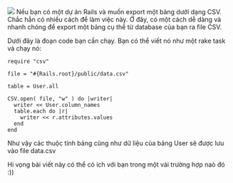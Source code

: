 ![](https://images.viblo.asia/7b1b3ea1-3e69-4ac8-995c-328a9c67a31f.jpg)
Nếu bạn có một dự án Rails và muốn export một bảng dưới dạng CSV. Chắc hẳn có nhiều cách để làm việc này. Ở đây, có một cách dễ dàng và nhanh chóng để export một bảng cụ thể từ database của bạn ra file CSV.

Dưới đây là đoạn code bạn cần chạy. Bạn có thể viết nó như một rake task và chạy nó:

```
require "csv"
 
file = "#{Rails.root}/public/data.csv"
 
table = User.all
 
CSV.open( file, "w" ) do |writer|
  writer << User.column_names
  table.each do |r|
    writer << r.attributes.values
  end
end
```

Như vậy các thuộc tính bảng cũng như dữ liệu của bảng User sẽ được lưu vào file data.csv

Hi vọng bài viết này có thể có ích với bạn trong một vài trường hợp naò đó :))